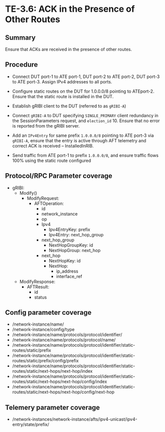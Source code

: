 # TE-3.6: ACK in the Presence of Other Routes

## Summary

Ensure that ACKs are received in the presence of other routes.

## Procedure

*   Connect DUT port-1 to ATE port-1, DUT port-2 to ATE port-2, DUT port-3 to
    ATE port-3. Assign IPv4 addresses to all ports.

*   Configure static routes on the DUT for 1.0.0.0/8 pointing to ATEport-2. Ensure that the static route is installed in the DUT.

*   Establish gRIBI client to the DUT (referred to as `gRIBI-A`)

*   Connect `gRIBI-A` to DUT specifying `SINGLE_PRIMARY` client redundancy in
    the SessionParameters request, and `election_id` 10. Ensure that no error is
    reported from the gRIBI server.

*   Add an `IPv4Entry` for same prefix `1.0.0.0/8` pointing to ATE port-3 via
    `gRIBI-A`, ensure that the entry is active through AFT telemetry and correct ACK is received – InstalledInRIB.

*   Send traffic from ATE port-1 to prefix `1.0.0.0/8`, and ensure traffic flows 100% using the static route configured

## Protocol/RPC Parameter coverage
* gRIBI:
  * Modify()
    * ModifyRequest:
      * AFTOperation:
        * id
        * network_instance
        * op
        * Ipv4
          * Ipv4EntryKey: prefix
          * Ipv4Entry: next_hop_group
        * next_hop_group
          * NextHopGroupKey: id
          * NextHopGroup: next_hop
        * next_hop
          * NextHopKey: id
          * NextHop:
            * ip_address
            * interface_ref
  * ModifyResponse:
    * AFTResult:
      * id
      * status

## Config parameter coverage
* /network-instance/name/
* /network-instance/config/type
* /network-instance/name/protocols/protocol/identifier/
* /network-instance/name/protocols/protocol/name/
* /network-instance/name/protocols/protocol/identifier/static-routes/static/prefix
* /network-instance/name/protocols/protocol/identifier/static-routes/static/prefix/config/prefix
* /network-instance/name/protocols/protocol/identifier/static-routes/static/next-hops/next-hop/index
* /network-instance/name/protocols/protocol/identifier/static-routes/static/next-hops/next-hop/config/index
* /network-instance/name/protocols/protocol/identifier/static-routes/static/next-hops/next-hop/config/next-hop

## Telemery parameter coverage
* /network-instances/network-instance/afts/ipv4-unicast/ipv4-entry/state/prefix/

